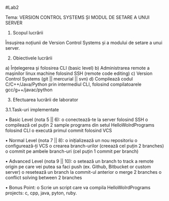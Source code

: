 #Lab2

Tema: VERSION CONTROL SYSTEMS ȘI MODUL DE SETARE A UNUI SERVER

1.	Scopul lucrării

Însușirea noțiunii de Version Control Systems și a modului de setare a unui server.

2.	Obiectivele lucrării

a)	Înțelegerea și folosirea CLI (basic level)
b)	Administrarea remote a mașinilor linux machine folosind SSH (remote code editing)
c)	Version Control Systems (git || mercurial || svn)
d)	Compilează codul C/C++/Java/Python prin intermediul CLI, folosind compilatoarele gcc/g++/javac/python

3.	Efectuarea lucrării de laborator

3.1.Task-uri implementate 

•  Basic Level (nota 5 || 6): 
o	conectează-te la server folosind SSH
o	compilează cel puțin 2 sample programs din setul HelloWolrdPrograms folosind CLI
o	execută primul commit folosind VCS

•  Normal Level (nota 7 || 8): 
o	inițializează un nou repositoriu
o	configurează-ți VCS
o	crearea branch-urilor (creează cel puțin 2 branches)
o	commit pe ambele branch-uri (cel puțin 1 commit per branch)

•  Advanced Level (nota 9 || 10): 
o	setează un branch to track a remote origin pe care vei putea sa faci push (ex. Github, Bitbucket or custom server)
o	resetează un branch la commit-ul anterior
o	merge 2 branches
o	conflict solving between 2 branches

•  Bonus Point: 
o	Scrie un script care va compila HelloWolrdPrograms projects: c, cpp, java, pyton, ruby.
